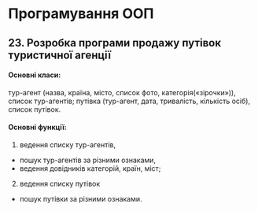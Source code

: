 # Програмування ООП
## 23. Розробка програми продажу путівок туристичної агенції

#### Основні класи: 
тур-агент (назва, країна, місто, список фото, категорія(«зірочки»)),
список тур-агентів;
путівка (тур-агент, дата, тривалість, кількість осіб), 
список путівок.

#### Основні функції: 
1) ведення списку тур-агентів, 
- пошук тур-агентів за різними ознаками, 
- ведення довідників категорій, країн, міст; 
2) ведення списку путівок 
- пошук путівки за різними ознаками.
